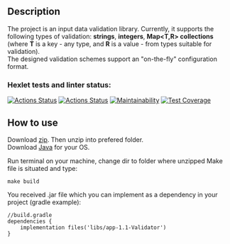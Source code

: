 ## Description  
The project is an input data validation library. 
Currently, it supports the following types of validation: **strings**, **integers**, **Map<T,R> collections** (where **T** is a key - any type, and **R** is a value - from types suitable for validation).  
The designed validation schemes support an "on-the-fly" configuration format.

### Hexlet tests and linter status:
[![Actions Status](https://github.com/sergi-Jr/java-project-78/actions/workflows/hexlet-check.yml/badge.svg)](https://github.com/sergi-Jr/java-project-78/actions)
[![Actions Status](https://github.com/sergi-Jr/java-project-78/actions/workflows/main.yml/badge.svg)](https://github.com/sergi-Jr/java-project-78/actions)
[![Maintainability](https://api.codeclimate.com/v1/badges/b8b2bbcb3497073cc12a/maintainability)](https://codeclimate.com/github/sergi-Jr/java-project-78/maintainability)
[![Test Coverage](https://api.codeclimate.com/v1/badges/b8b2bbcb3497073cc12a/test_coverage)](https://codeclimate.com/github/sergi-Jr/java-project-78/test_coverage)

## How to use
Download [zip](https://github.com/sergi-Jr/java-project-78/archive/refs/heads/main.zip). Then unzip into prefered folder.  
Download [Java](https://www.java.com/ru/download/manual.jsp) for your OS.

Run terminal on your machine, change dir to folder where unzipped Make file is situated and type:
```
make build
```
You received .jar file which you can implement as a dependency in your project (gradle example):
```
//build.gradle
dependencies {
    implementation files('libs/app-1.1-Validator')
}
```